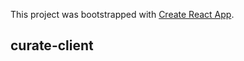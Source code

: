 This project was bootstrapped with [Create React App](https://github.com/facebookincubator/create-react-app).

## curate-client
